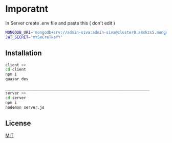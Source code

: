 # Imporatnt
In Server create .env file and paste this ( don't edit )

```bash
MONGODB_URI='mongodb+srv://admin-siva:admin-siva@cluster0.a8xkzs5.mongodb.net/?retryWrites=true&w=majority'
JWT_SECRET='mYSeCreTkeYY'
```



## Installation



```bash
client >> 
cd client
npm i
quasar dev

_______________________________________________________________
server >>
cd server
npm i
nodemon server.js
```


## License

[MIT](https://choosealicense.com/licenses/mit/)
